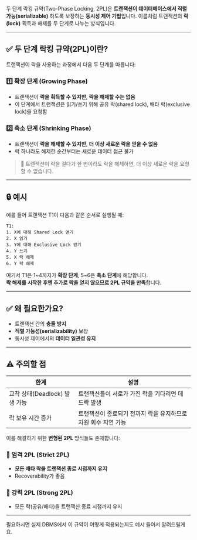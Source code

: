 두 단계 락킹 규약(Two-Phase Locking, 2PL)은 **트랜잭션이 데이터베이스에서 직렬 가능(serializable)** 하도록 보장하는 **동시성 제어 기법**입니다. 이름처럼 트랜잭션의 **락(lock)** 획득과 해제를 두 단계로 나누는 방식입니다.

---

## ✅ 두 단계 락킹 규약(2PL)이란?

트랜잭션이 락을 사용하는 과정에서 다음 두 단계를 따릅니다:

### 1️⃣ **확장 단계 (Growing Phase)**
- 트랜잭션이 **락을 획득할 수 있지만**, **락을 해제할 수는 없음**
- 이 단계에서 트랜잭션은 읽기/쓰기 위해 공유 락(shared lock), 배타 락(exclusive lock)을 요청함

### 2️⃣ **축소 단계 (Shrinking Phase)**
- 트랜잭션이 **락을 해제할 수 있지만**, **더 이상 새로운 락을 얻을 수 없음**
- 락 하나라도 해제한 순간부터는 새로운 데이터 접근 불가

> 📌 트랜잭션이 락을 걸다가 한 번이라도 락을 해제하면, 더 이상 새로운 락을 요청할 수 없습니다.

---

## 🔒 예시

예를 들어 트랜잭션 T1이 다음과 같은 순서로 실행될 때:

```
T1:
1. X에 대해 Shared Lock 얻기
2. X 읽기
3. Y에 대해 Exclusive Lock 얻기
4. Y 쓰기
5. X 락 해제
6. Y 락 해제
```

여기서 T1은 1~4까지가 **확장 단계**, 5~6은 **축소 단계**에 해당합니다.  
**락 해제를 시작한 후엔 추가로 락을 얻지 않으므로 2PL 규약을 만족**합니다.

---

## ✅ 왜 필요한가요?

- 트랜잭션 간의 **충돌 방지**
- **직렬 가능성(serializability)** 보장
- 동시성 제어에서의 **데이터 일관성 유지**

---

## ⚠️ 주의할 점

| 한계 | 설명 |
|------|------|
| 교착 상태(Deadlock) 발생 가능 | 트랜잭션들이 서로가 가진 락을 기다리면 데드락 발생 |
| 락 보유 시간 증가 | 트랜잭션이 종료되기 전까지 락을 유지하므로 자원 회수 지연 가능 |

이를 해결하기 위한 **변형된 2PL** 방식들도 존재합니다:

### 📌 엄격 2PL (Strict 2PL)
- **모든 배타 락을 트랜잭션 종료 시점까지 유지**
- Recoverability가 좋음

### 📌 강력 2PL (Strong 2PL)
- 모든 락(공유/배타)을 트랜잭션 종료 시점까지 유지

---

필요하시면 실제 DBMS에서 이 규약이 어떻게 적용되는지도 예시 들어서 알려드릴게요.